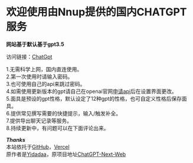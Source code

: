 # 欢迎使用由Nnup提供的国内CHATGPT服务  

**网站基于默认基于gpt3.5**  

访问链接：[ChatGpt](https://chat.nnup.fun/)  

1.无需科学上网，国内直连使用。  
2.第一次使用时请输入密码。  
3.也可使用自己的api来跳过密码。  
4.如需使用更新版本的gpt请自己在openai官网[申请api](https://platform.openai.com/account/api-keys)后在设置界面更改。  
5.面具是预设的gpt性格，默认设定了12种gpt的性格，也可自定义性格后保存面具。  
6.提供常见撰写需要的快捷提示，输入/触发补全。  
7.提供导出聊天记录等服务。  
8.持续更新中，有问题可以在下面评论出来。  

___Thanks___  
本站依托于[GitHub](https://github.com/Nnup-wang/gpt-web)，[Vercel](https://vercel.com/nnup)  
原作者是[Yidadaa](https://github.com/Yidadaa)，原项目地址[ChatGPT-Next-Web](https://github.com/Yidadaa/ChatGPT-Next-Web)  
